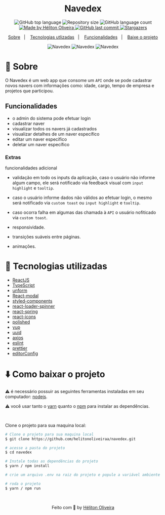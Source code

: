 <h1 align="center">
  Navedex
</h1>

<p align="center">
  <img alt="GitHub top language" src="https://img.shields.io/github/languages/top/helitonoliveiraa/navedex.svg?color=%23212121">

  <img alt="Repository size" src="https://img.shields.io/github/repo-size/helitonoliveiraa/navedex.svg?color=%23212121">

  <img alt="GitHub language count" src="https://img.shields.io/github/languages/count/helitonoliveiraa/navedex?color=%23212121">

  <a href="https://www.linkedin.com/in/helitonoliveira/">
    <img alt="Made by Héliton Oliveira" src="https://img.shields.io/badge/made%20by-Héliton Oliveira-%23212121">
  </a>

  <a href="https://github.com/helitonoliveiraa/navedex?/commits/master">
    <img alt="GitHub last commit" src="https://img.shields.io/github/last-commit/helitonoliveiraa/navedex??color=%23212121">
  </a>

  <a href="https://github.com/helitonoliveiraa/navedex/stargazers" >
    <img alt="Stargazers" src="https://img.shields.io/github/stars/helitonoliveiraa/navedex?style=social">
  </a>
</p>

<p align="center">
  <a href="#memo-sobre">Sobre</a>&nbsp;&nbsp;&nbsp;|&nbsp;&nbsp;&nbsp;
  <a href="#wrench-tecnologias-utilizadas">Tecnologias utlizadas</a>&nbsp;&nbsp;&nbsp;|&nbsp;&nbsp;&nbsp;
  <a href="#funcionalidades">Funcionalidades</a>&nbsp;&nbsp;&nbsp;|&nbsp;&nbsp;&nbsp;
  <a href="#arrowdown-como-baixar-o-projeto">Baixe o projeto</a>
</p>
<p align="center">
  <img src="https://res.cloudinary.com/dzn5ixmhq/image/upload/v1617888723/navedex/Screenshot_20210408_102142_xdygeg.png" alt="Navedex">

  <img src="https://res.cloudinary.com/dzn5ixmhq/image/upload/v1617888720/navedex/Screenshot_20210408_102419_ynnfsm.png" alt="Navedex">

  <img src="https://res.cloudinary.com/dzn5ixmhq/image/upload/v1617888712/navedex/Screenshot_20210408_102312_dj0een.png" alt="Navedex">
</p>

# :memo: Sobre

O Navedex é um web app que consome um `API` onde se pode cadastrar novos navers com informações como: idade, cargo, tempo de empresa e projetos que participou.

## Funcionalidades

- o admin do sistema pode efetuar login
- cadastrar naver
- visualizar todos os navers já cadastrados
- visualizar detalhes de um naver específico
- editar um naver específico
- deletar um naver específico

### Extras

funcionalidades adicional

- validação em todo os inputs da aplicação, caso o usuário não informe algum campo, ele será notificado via feedback visual com `input highlight` e `tooltip`.

- caso o usuário informe dados não válidos ao efetuar login, o mesmo será notificado via `custom toast` ou `input highlight` e `tooltip`.

- caso ocorra falha em algumas das chamada à `API` o usuário nofiticado via `custom toast`.

- responsividade.

- transições suáveis entre páginas.

- animações.

# :wrench: Tecnologias utilizadas

- [ReactJS](https://pt-br.reactjs.org/)
- [TypeScript](https://www.typescriptlang.org/)
- [unform](https://unform.dev/)
- [React-modal](https://github.com/reactjs/react-modal)
- [styled-components](https://styled-components.com/)
- [react-loader-spinner](https://www.npmjs.com/package/react-loader-spinner)
- [react-spring](https://www.react-spring.io/)
- [react-icons](https://react-icons.github.io/react-icons/icons?name=ai)
- [polished](https://polished.js.org/docs/)
- [yup](https://github.com/jquense/yup)
- [uuid](https://www.npmjs.com/package/uuid)
- [axios](https://www.npmjs.com/package/axios)
- [eslint](https://eslint.org/)
- [prettier](https://prettier.io/)
- [editorConfig](https://editorconfig.org/)

# :arrow_down: Como baixar o projeto

⚠ é necessário possuir as seguintes ferramentas instaladas em seu computador: [nodejs](https://nodejs.org/en/).

⚠ você usar tanto o [yarn](https://yarnpkg.com/) quanto o [npm]() para instalar as dependências.


<br />

Clone o projeto para sua maquina local:
```bash
# Clone o projeto para sua maquina local
$ git clone https://github.com/helitonoliveiraa/navedex.git

# acesse a pasta do projeto
$ cd navedex

# Instale todas as dependências do projeto
$ yarn / npm install

# crie um arquivo .env na raiz do projeto e popule a variável ambiente `REACT_APP_API_URL` com a URL da API.

# roda o projeto
$ yarn / npm run
```

<br />

<p align="center">Feito com 💙 by <a href="https://www.linkedin.com/in/helitonoliveira/" target="_blank">Héliton Oliveira</a></p>
